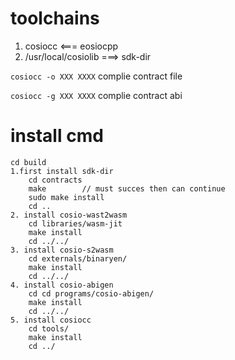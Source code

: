 
# toolchains

1. cosiocc <=== eosiocpp
2. /usr/local/cosiolib  ===> sdk-dir

`cosiocc -o XXX XXXX` complie contract file

`cosiocc -g XXX XXXX` complie contract abi

# install cmd
	cd build
	1.first install sdk-dir
		cd contracts
		make		// must succes then can continue
		sudo make install
		cd ..
	2. install cosio-wast2wasm
		cd libraries/wasm-jit
		make install
		cd ../../
	3. install cosio-s2wasm
		cd externals/binaryen/
		make install
		cd ../../
	4. install cosio-abigen
		cd cd programs/cosio-abigen/
		make install
		cd ../../
	5. install cosiocc
		cd tools/
		make install
		cd ../
		

